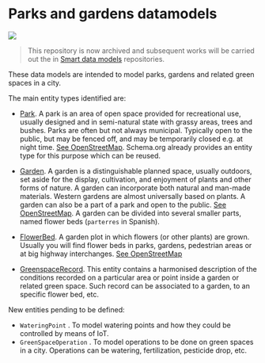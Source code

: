 # Parks and gardens datamodels

![](https://nexus.lab.fiware.org/static/badges/statuses/deprecated.svg)

> This repository is now archived and subsequent works will be carried out the
> in [Smart data models](https://github.com/smart-data-models) repositories.

These data models are intended to model parks, gardens and related green spaces
in a city.

The main entity types identified are:

-   [Park](http://schema.org/Park). A park is an area of open space provided for
    recreational use, usually designed and in semi-natural state with grassy
    areas, trees and bushes. Parks are often but not always municipal. Typically
    open to the public, but may be fenced off, and may be temporarily closed
    e.g. at night time.
    [See OpenStreetMap](http://wiki.openstreetmap.org/wiki/Tag:leisure%3Dpark).
    Schema.org already provides an entity type for this purpose which can be
    reused.

-   [Garden](../Garden/doc/spec.md). A garden is a distinguishable planned
    space, usually outdoors, set aside for the display, cultivation, and
    enjoyment of plants and other forms of nature. A garden can incorporate both
    natural and man-made materials. Western gardens are almost universally based
    on plants. A garden can also be a part of a park and open to the public.
    [See OpenStreetMap](http://wiki.openstreetmap.org/wiki/Tag:leisure%3Dgarden).
    A garden can be divided into several smaller parts, named flower beds
    (`parterres` in Spanish).

-   [FlowerBed](../FlowerBed/doc/spec.md). A garden plot in which flowers (or
    other plants) are grown. Usually you will find flower beds in parks,
    gardens, pedestrian areas or at big highway interchanges.
    [See OpenStreetMap](http://wiki.openstreetmap.org/wiki/Proposed_features/flowerbed)

-   [GreenspaceRecord](../GreenspaceRecord/doc/spec.md). This entity contains a
    harmonised description of the conditions recorded on a particular area or
    point inside a garden or related green space. Such record can be associated
    to a garden, to an specific flower bed, etc.

New entities pending to be defined:

-   `WateringPoint` . To model watering points and how they could be controlled
    by means of IoT.
-   `GreenSpaceOperation` . To model operations to be done on green spaces in a
    city. Operations can be watering, fertilization, pesticide drop, etc.
